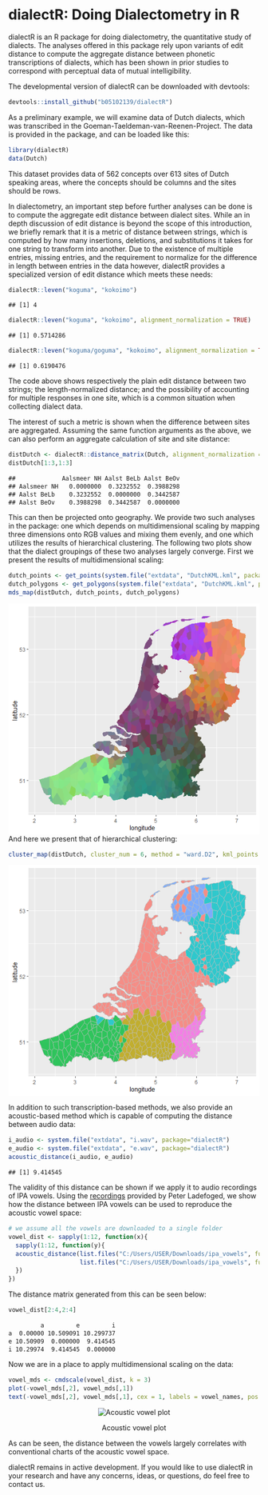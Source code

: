 dialectR: Doing Dialectometry in R
================

dialectR is an R package for doing dialectometry, the quantitative study
of dialects. The analyses offered in this package rely upon variants of
edit distance to compute the aggregate distance between phonetic
transcriptions of dialects, which has been shown in prior studies to
correspond with perceptual data of mutual intelligibility.

The developmental version of dialectR can be downloaded with devtools:

``` r
devtools::install_github("b05102139/dialectR")
```

As a preliminary example, we will examine data of Dutch dialects, which
was transcribed in the Goeman-Taeldeman-van-Reenen-Project. The data is
provided in the package, and can be loaded like this:

``` r
library(dialectR)
data(Dutch)
```

This dataset provides data of 562 concepts over 613 sites of Dutch
speaking areas, where the concepts should be columns and the sites
should be rows.

In dialectometry, an important step before further analyses can be done
is to compute the aggregate edit distance between dialect sites. While
an in depth discussion of edit distance is beyond the scope of this
introduction, we briefly remark that it is a metric of distance between
strings, which is computed by how many insertions, deletions, and
substitutions it takes for one string to transform into another. Due to
the existence of multiple entries, missing entries, and the requirement
to normalize for the difference in length between entries in the data
however, dialectR provides a specialized version of edit distance which
meets these needs:

``` r
dialectR::leven("koguma", "kokoimo")
```

    ## [1] 4

``` r
dialectR::leven("koguma", "kokoimo", alignment_normalization = TRUE)
```

    ## [1] 0.5714286

``` r
dialectR::leven("koguma/goguma", "kokoimo", alignment_normalization = TRUE, delim = "/")
```

    ## [1] 0.6190476

The code above shows respectively the plain edit distance between two
strings; the length-normalized distance; and the possibility of
accounting for multiple responses in one site, which is a common
situation when collecting dialect data.

The interest of such a metric is shown when the difference between sites
are aggregated. Assuming the same function arguments as the above, we
can also perform an aggregate calculation of site and site distance:

``` r
distDutch <- dialectR::distance_matrix(Dutch, alignment_normalization = TRUE)
distDutch[1:3,1:3]
```

    ##             Aalsmeer NH Aalst BeLb Aalst BeOv
    ## Aalsmeer NH   0.0000000  0.3232552  0.3988298
    ## Aalst BeLb    0.3232552  0.0000000  0.3442587
    ## Aalst BeOv    0.3988298  0.3442587  0.0000000

This can then be projected onto geography. We provide two such analyses
in the package: one which depends on multidimensional scaling by mapping
three dimensions onto RGB values and mixing them evenly, and one which
utilizes the results of hierarchical clustering. The following two plots
show that the dialect groupings of these two analyses largely converge.
First we present the results of multidimensional scaling:

``` r
dutch_points <- get_points(system.file("extdata", "DutchKML.kml", package="dialectR"))
dutch_polygons <- get_polygons(system.file("extdata", "DutchKML.kml", package="dialectR"))
mds_map(distDutch, dutch_points, dutch_polygons)
```

<img src="README_files/figure-gfm/unnamed-chunk-5-1.png" style="display: block; margin: auto;" />
And here we present that of hierarchical clustering:

``` r
cluster_map(distDutch, cluster_num = 6, method = "ward.D2", kml_points = dutch_points, kml_polygon = dutch_polygons)
```

<img src="README_files/figure-gfm/unnamed-chunk-6-1.png" style="display: block; margin: auto;" />

In addition to such transcription-based methods, we also provide an
acoustic-based method which is capable of computing the distance between
audio data:

``` r
i_audio <- system.file("extdata", "i.wav", package="dialectR")
e_audio <- system.file("extdata", "e.wav", package="dialectR")
acoustic_distance(i_audio, e_audio)
```

    ## [1] 9.414545

The validity of this distance can be shown if we apply it to audio
recordings of IPA vowels. Using the
[recordings](http://www.phonetics.ucla.edu/course/chapter1/vowels.html)
provided by Peter Ladefoged, we show how the distance between IPA vowels
can be used to reproduce the acoustic vowel space:

``` r
# we assume all the vowels are downloaded to a single folder
vowel_dist <- sapply(1:12, function(x){
  sapply(1:12, function(y){
  acoustic_distance(list.files("C:/Users/USER/Downloads/ipa_vowels", full.names = TRUE)[x],
                    list.files("C:/Users/USER/Downloads/ipa_vowels", full.names = TRUE)[y])
  })
})
```

The distance matrix generated from this can be seen below:

``` r
vowel_dist[2:4,2:4]
```

             a         e         i
    a  0.00000 10.509091 10.299737
    e 10.50909  0.000000  9.414545
    i 10.29974  9.414545  0.000000

Now we are in a place to apply multidimensional scaling on the data:

``` r
vowel_mds <- cmdscale(vowel_dist, k = 3)
plot(-vowel_mds[,2], vowel_mds[,1])
text(-vowel_mds[,2], vowel_mds[,1], cex = 1, labels = vowel_names, pos = 2)
```

<div class="figure" style="text-align: center">

<img src="C:/Users/USER/Downloads/acoustic_vowel_plot.png" alt="Acoustic vowel plot" width="600" />
<p class="caption">
Acoustic vowel plot
</p>

</div>

As can be seen, the distance between the vowels largely correlates with
conventional charts of the acoustic vowel space.

dialectR remains in active development. If you would like to use
dialectR in your research and have any concerns, ideas, or questions, do
feel free to contact us.
